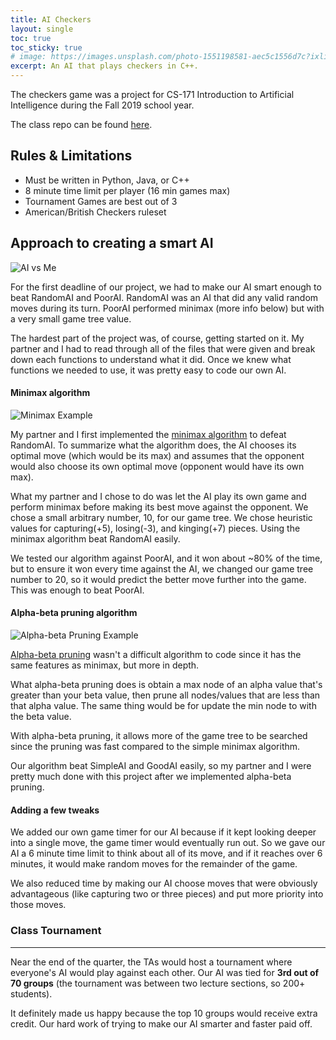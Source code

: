 ```yaml
---
title: AI Checkers 
layout: single
toc: true
toc_sticky: true
# image: https://images.unsplash.com/photo-1551198581-aec5c1556d7c?ixlib=rb-1.2.1&auto=format&fit=crop&w=1350&q=80 
excerpt: An AI that plays checkers in C++.
---
```


The checkers game was a project for CS-171 Introduction to
Artificial Intelligence during the Fall 2019 school year.

The class repo can be found [here](https://gitlab.ics.uci.edu/ai-projects/Checkers_Student).


## Rules & Limitations

* Must be written in Python, Java, or C++
* 8 minute time limit per player (16 min games max)
* Tournament Games are best out of 3
* American/British Checkers ruleset

## Approach to creating a smart AI 

![AI vs Me](http://u.cubeupload.com/lilwon/manual01.png "AI vs Me")
 
For the first deadline of our project, we had to make our AI smart enough
to beat RandomAI and PoorAI. RandomAI was an AI that did any valid 
random moves during its turn. PoorAI performed minimax (more info below)
but with a very small game tree value. 

The hardest part of the project was, of course, getting started
on it. My partner and I had to read through all of the files that were 
given and break down each functions to understand what it did. Once we 
knew what functions we needed to use, it was pretty easy to code our own 
AI.

#### Minimax algorithm 

![Minimax Example](http://u.cubeupload.com/lilwon/minimaxexample.png "Minimax Example")

My partner and I first implemented the 
[minimax algorithm](https://en.wikipedia.org/wiki/Minimax) to defeat RandomAI.
To summarize what the algorithm does, the AI chooses its optimal move (which
would be its max) and assumes that the opponent would also choose its
own optimal move (opponent would have its own max). 

What my partner and I chose to do was let the AI play its own game and
perform minimax before making its best move against the opponent.
We chose a small arbitrary number, 10, for our game tree. 
We chose heuristic values for capturing(+5), losing(-3), and 
kinging(+7) pieces. Using the minimax algorithm beat RandomAI easily. 

We tested our algorithm against PoorAI, and it won about ~80% of the time,
but to ensure it won every time against the AI, we changed our game tree
number to 20, so it would predict the better move further into the game.
This was enough to beat PoorAI.

#### Alpha-beta pruning algorithm

![Alpha-beta Pruning Example](http://u.cubeupload.com/lilwon/abprunexample.png "A-B Pruning")

[Alpha-beta pruning](https://en.wikipedia.org/wiki/Alpha%E2%80%93beta_pruning)
wasn't a difficult algorithm to code since it has the same features as 
minimax, but more in depth.
 
What alpha-beta pruning does is obtain a max node of an alpha value that's
greater than your beta value, then prune all nodes/values that are
less than that alpha value. 
The same thing would be for update the  min node to with the beta value.

With alpha-beta pruning, it allows more of the game tree to be searched 
since the pruning was fast compared to the simple minimax algorithm.

Our algorithm beat SimpleAI and GoodAI easily, so my partner and I
were pretty much done with this project after we implemented 
alpha-beta pruning.

#### Adding a few tweaks

We added our own game timer for our AI because if it kept looking deeper into a
single move, the game timer would eventually run out. So we gave our AI
a 6 minute time limit to think about all of its move, and if it reaches over
6 minutes, it would make random moves for the remainder of the game. 

We also reduced time by making our AI choose moves that were obviously
advantageous (like capturing two or three pieces) and put more priority
into those moves. 

### Class Tournament 
--- 
Near the end of the quarter, the TAs would host a tournament where 
everyone's AI would play against each other. Our AI was tied for **3rd
out of 70 groups** (the tournament was between two lecture sections, so 200+ 
students). 

It definitely made us happy because the top 10 groups would
receive extra credit. Our hard work of trying to make our 
AI smarter and faster paid off.
